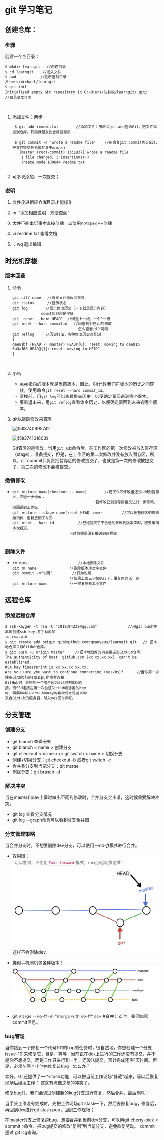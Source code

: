 # git 学习笔记

## 创建仓库：

### 步骤

创建一个空目录：

```
$ mkdir learngit   //创建目录
$ cd learngit    //进入文件
$ pwd			//显示当前目录
/Users/michael/learngit
$ git init
Initialized empty Git repository in C:/Users/沈有权/learngit/.git/      //目录变成仓库



```

1. 添加文件：两步

   ```
    $ git add readme.txt		//添加文件：用命令git add告诉Git，把文件添加到仓库，其实就是放到仓库暂存区
   
    $ git commit -m "wrote a readme file"    //用命令git commit告诉Git，把文件提交到仓库的分支master
      [master (root-commit) 1bc1937] wrote a readme file
       1 file changed, 3 insertions(+)
       create mode 100644 readme.txt
   
   
   ```

2. 可多次添加，一次提交；

### 说明

1. 文件放进相应仓库目录才能操作

2. m-"添加相应说明，方便查阅"
3. 文件不能由记事本直接创建，应使用notepad++创建
4. vi readme.txt 查看文档
5. ：wq 退出编辑



## 时光机穿梭

### 版本回退

1. 命令：

   ```
   git diff name   //查找文件修改后差异
   git status      //显示状态
   git log        //显示修改历史（一下就是显示内容）
   				commt后对应是地址
   git  reset --hard HEAD^  //回退上一级，一个^一级  
   git reset --hard commitid   //回退到对应id的修改
                                 怎么查看id？呵呵：
   git reflog     //历史打法，各种修改历史查看id
   { 
   dee81bf (HEAD -> master) HEAD@{0}: reset: moving to dee81b
   6a3a168 HEAD@{1}: reset: moving to HEAD^
   }
   
   
   
   ```

2. 小结：

   - `HEAD`指向的版本就是当前版本，因此，Git允许我们在版本的历史之间穿梭，使用命令`git reset --hard commit_id`。
   - 穿梭前，用`git log`可以查看提交历史，以便确定要回退到哪个版本。
   - 要重返未来，用`git reflog`查看命令历史，以便确定要回到未来的哪个版本。

3. git以跟踪修改来管理

   

   ![1583740995742](C:\Users\沈有权\AppData\Roaming\Typora\typora-user-images\1583740995742.png)

   ![1583741016039](D:\桌面\md\1583741016039.png)

   Git管理的是修改，当用`git add`命令后，在工作区的第一次修改被放入暂存区（stage），准备提交，但是，在工作区的第二次修改并没有放入暂存区，所以，git commit只负责把暂存区的修改提交了，也就是第一次的修改被提交了，第二次的修改不会被提交。

### 撤销修改

- ```
  git restore name(checkout -- name)		//若工作区修改但还没add到暂存区，回退一步修改：
  							            若修改已到暂存区但又进行一步修改，则回退到工作区
  git restore --stage name(reset HEAD name)			//可以把暂存区的修改撤销掉，重新放回工作区：
  git reset --hard id			//已经提交了不合适的修改到版本库时，想要撤销本次提交，
  							不过前提是没有推送到远程库
  							
  ```

### 删除文件

- ```
  rm name						//本地删除文件
  git rm name          		//删除版本库文件文件
  git commit -m"说明"   		//行为说明
  							//如果上面三步都执行了，要复原的话，则
  git restore name			//一键复原到本地文件
  ```

## 远程仓库

### 添加远程仓库

```
$ ssh-keygen -t rsa -C "1019364238@qq.com"       		//用git bush在本地创建ssh key,并手动添加														  id_rsa.pub
$ git remote add origin git@github.com:quanyous/learngit.git   // 把本地仓库关联GitHub仓库。
$ git push -u origin master     //把本地仓库的内容推送到GitHub仓库。
The authenticity of host 'github.com (xx.xx.xx.xx)' can't be established.
RSA key fingerprint is xx.xx.xx.xx.xx.
Are you sure you want to continue connecting (yes/no)?		//当你第一次使用Git的clone或者push命令连接														GitHub时，会得到一个警告因为Git使用SSH连															接，而SSH连接在第一次验证GitHub服务器的Key															时，需要你确认GitHub的Key的指纹信息是否真的														  来自GitHub的服务器，输入yes回车即可。

```
## 分支管理
### 创建分支
- git branch   查看分支
- git branch < name > 创建分支
- git checkout < name >    or   git switch < name > 切换分支
- 创建+切换分支：git checkout -b <name>或者git switch -c <name>
- 合并某分支到当前分支：git merge <name>
- 删除分支：git branch -d <name>

### 解决冲突
当在master和dev上同时做出不同的修改时，合并分支会出错，这时候需要解决冲突。
- git log 查看分支情况
- git log --graph命令可以看到分支合并图

### 分支管理策略
当合并分支时，不想要删除dev分支，可以使用 *--no-ff*模式进行合并。
- 效果图：
![avatar](img/屏幕截图_2.png)这样不会删除dev。

- 类似手机刷机包各种版本！
![avatar](img/屏幕截图.png)
- git merge --no-ff -m "merge with no-ff" dev #合并分支时，要添加家commit信息。
  

### bug管理
当你接到一个修复一个代号101的bug的任务时，很自然地，你想创建一个分支issue-101来修复它，但是，等等，当前正在dev上进行的工作还没有提交，并不是你不想提交，而是工作只进行到一半，还没法提交，预计完成还需1天时间。但是，必须在两个小时内修复该bug，怎么办？

幸好，Git还提供了一个stash功能，可以把当前工作现场“储藏”起来，等以后恢复现场后继续工作：
这就有点像之前的冲突了。

修复bug时，我们会通过创建新的bug分支进行修复，然后合并，最后删除；

当手头工作没有完成时，先把工作现场git stash一下，然后去修复bug，修复后，再回到dev进行git stash pop，回到工作现场；

在master分支上修复的bug，想要合并到当前dev分支，可以用git cherry-pick < commit >命令，把bug提交的修改“复制”到当前分支，避免重复劳动。 commit 通过 git log查询。














